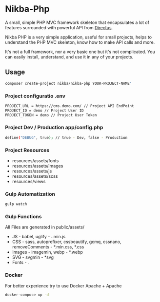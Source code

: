 # Nikba-Php
A small, simple PHP MVC framework skeleton that encapsulates a lot of features surrounded with powerful API from <a href="https://directus.io/">Directus</a>.

Nikba PHP is a very simple application, useful for small projects, helps to understand the PHP MVC skeleton, know how to make API calls and more.

It's not a full framework, nor a very basic one but it's not complicated. You can easily install, understand, and use it in any of your projects.

## Usage
  ```sh
  composer create-project nikba/nikba-php YOUR-PROJECT-NAME'
  ```
### Project configuratio .env
  ```sh
  PROJECT_URL = https://cms.demo.com/ // Project API EndPoint
  PROJECT_ID = demo // Project User ID
  PROJECT_TOKEN = demo // Project User Token
  ```
### Project Dev / Production app/config.php
  ```sh
  define("DEBUG", true); // true - Dev, false - Production
  ```
### Project Resources
* resources/assets/fonts
* resources/assets/images
* resources/assets/js
* resources/assets/scss
* resources/views

### Gulp Automatization
  ```sh
  gulp watch
  ```
### Gulp Functions
All Files are generated in public/assets/
* JS - babel, uglify - *.*.min.js
* CSS - sass, autoprefixer, cssbeautify, gcmq, cssnano, removeComments - *.min.css, *.css
* Images - imagemin, webp - *.webp
* SVG - svgmin - *svg
* Fonts - *.*

### Docker
For better experience try to use Docker Apache + Apache
  ```sh
  docker-compose up -d
  ```